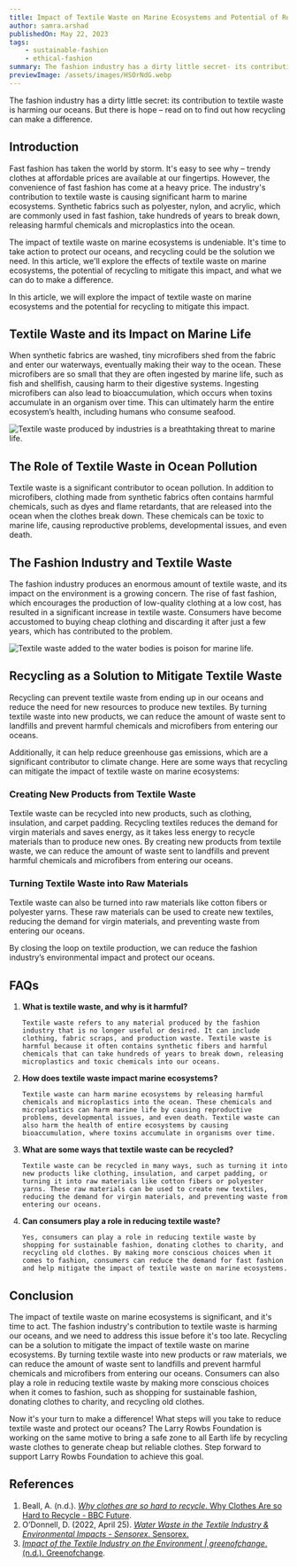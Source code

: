 ```yaml
---
title: Impact of Textile Waste on Marine Ecosystems and Potential of Recycling to Mitigate this
author: samra.arshad
publishedOn: May 22, 2023
tags:
    - sustainable-fashion
    - ethical-fashion
summary: The fashion industry has a dirty little secret- its contribution to textile waste is harming our ocean | Read on to find out how recycling can make a difference.
previewImage: /assets/images/HSOrNdG.webp
---
```


The fashion industry has a dirty little secret: its contribution to textile waste is harming our oceans. But there is hope – read on to find out how recycling can make a difference.

## Introduction

Fast fashion has taken the world by storm. It's easy to see why – trendy clothes at affordable prices are available at our fingertips. However, the convenience of fast fashion has come at a heavy price. The industry's contribution to textile waste is causing significant harm to marine ecosystems. Synthetic fabrics such as polyester, nylon, and acrylic, which are commonly used in fast fashion, take hundreds of years to break down, releasing harmful chemicals and microplastics into the ocean.

The impact of textile waste on marine ecosystems is undeniable. It's time to take action to protect our oceans, and recycling could be the solution we need. In this article, we'll explore the effects of textile waste on marine ecosystems, the potential of recycling to mitigate this impact, and what we can do to make a difference.

In this article, we will explore the impact of textile waste on marine ecosystems and the potential for recycling to mitigate this impact.

## Textile Waste and its Impact on Marine Life

When synthetic fabrics are washed, tiny microfibers shed from the fabric and enter our waterways, eventually making their way to the ocean. These microfibers are so small that they are often ingested by marine life, such as fish and shellfish, causing harm to their digestive systems. Ingesting microfibers can also lead to bioaccumulation, which occurs when toxins accumulate in an organism over time. This can ultimately harm the entire ecosystem’s health, including humans who consume seafood.

![Textile waste produced by industries is a breathtaking threat to marine life.](/assets/images/HSOrNdG.webp)

## The Role of Textile Waste in Ocean Pollution

Textile waste is a significant contributor to ocean pollution. In addition to microfibers, clothing made from synthetic fabrics often contains harmful chemicals, such as dyes and flame retardants, that are released into the ocean when the clothes break down. These chemicals can be toxic to marine life, causing reproductive problems, developmental issues, and even death.

## The Fashion Industry and Textile Waste

The fashion industry produces an enormous amount of textile waste, and its impact on the environment is a growing concern. The rise of fast fashion, which encourages the production of low-quality clothing at a low cost, has resulted in a significant increase in textile waste. Consumers have become accustomed to buying cheap clothing and discarding it after just a few years, which has contributed to the problem.

![Textile waste added to the water bodies is poison for marine life. ](/assets/images/HSO4up4.webp)

## Recycling as a Solution to Mitigate Textile Waste

Recycling can prevent textile waste from ending up in our oceans and reduce the need for new resources to produce new textiles. By turning textile waste into new products, we can reduce the amount of waste sent to landfills and prevent harmful chemicals and microfibers from entering our oceans.

Additionally, it can help reduce greenhouse gas emissions, which are a significant contributor to climate change. Here are some ways that recycling can mitigate the impact of textile waste on marine ecosystems:

### Creating New Products from Textile Waste

Textile waste can be recycled into new products, such as clothing, insulation, and carpet padding. Recycling textiles reduces the demand for virgin materials and saves energy, as it takes less energy to recycle materials than to produce new ones. By creating new products from textile waste, we can reduce the amount of waste sent to landfills and prevent harmful chemicals and microfibers from entering our oceans.

### Turning Textile Waste into Raw Materials

Textile waste can also be turned into raw materials like cotton fibers or polyester yarns. These raw materials can be used to create new textiles, reducing the demand for virgin materials, and preventing waste from entering our oceans.

By closing the loop on textile production, we can reduce the fashion industry’s environmental impact and protect our oceans.

## FAQs

1.  **What is textile waste, and why is it harmful?**

        Textile waste refers to any material produced by the fashion industry that is no longer useful or desired. It can include clothing, fabric scraps, and production waste. Textile waste is harmful because it often contains synthetic fibers and harmful chemicals that can take hundreds of years to break down, releasing microplastics and toxic chemicals into our oceans.

2.  **How does textile waste impact marine ecosystems?**

        Textile waste can harm marine ecosystems by releasing harmful chemicals and microplastics into the ocean. These chemicals and microplastics can harm marine life by causing reproductive problems, developmental issues, and even death. Textile waste can also harm the health of entire ecosystems by causing bioaccumulation, where toxins accumulate in organisms over time.

3.  **What are some ways that textile waste can be recycled?**

        Textile waste can be recycled in many ways, such as turning it into new products like clothing, insulation, and carpet padding, or turning it into raw materials like cotton fibers or polyester yarns. These raw materials can be used to create new textiles, reducing the demand for virgin materials, and preventing waste from entering our oceans.

4.  **Can consumers play a role in reducing textile waste?**

        Yes, consumers can play a role in reducing textile waste by shopping for sustainable fashion, donating clothes to charity, and recycling old clothes. By making more conscious choices when it comes to fashion, consumers can reduce the demand for fast fashion and help mitigate the impact of textile waste on marine ecosystems.

## Conclusion

The impact of textile waste on marine ecosystems is significant, and it's time to act. The fashion industry's contribution to textile waste is harming our oceans, and we need to address this issue before it's too late. Recycling can be a solution to mitigate the impact of textile waste on marine ecosystems. By turning textile waste into new products or raw materials, we can reduce the amount of waste sent to landfills and prevent harmful chemicals and microfibers from entering our oceans. Consumers can also play a role in reducing textile waste by making more conscious choices when it comes to fashion, such as shopping for sustainable fashion, donating clothes to charity, and recycling old clothes.

Now it's your turn to make a difference! What steps will you take to reduce textile waste and protect our oceans? The Larry Rowbs Foundation is working on the same motive to bring a safe zone to all Earth life by recycling waste clothes to generate cheap but reliable clothes. Step forward to support Larry Rowbs Foundation to achieve this goal.

## References

1. Beall, A. (n.d.). [_Why clothes are so hard to recycle_](https://www.bbc.com/future/article/20200710-why-clothes-are-so-hard-to-recycle)[. Why Clothes Are so Hard to Recycle - BBC Future](https://www.bbc.com/future/article/20200710-why-clothes-are-so-hard-to-recycle).
2. O’Donnell, D. (2022, April 25). [_Water Waste in the Textile Industry & Environmental Impacts - Sensorex_](https://sensorex.com/water-waste-textile-industry-environmental-impacts/)[. Sensorex.](https://sensorex.com/water-waste-textile-industry-environmental-impacts/)
3. [_Impact of the Textile Industry on the Environment | greenofchange_](https://www.greenofchange.com/textile-pollution)[. (n.d.). Greenofchange](https://www.greenofchange.com/textile-pollution).
